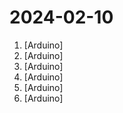 # 2024-02-10

1. [](https://github.comundefined "") [Arduino]
2. [](https://github.comundefined "USB to bluetooth HID boot keyboard transmitter") [Arduino]
3. [](https://github.comundefined "Game of pong using Arduino Uno, Color LCD Shield, and a Pot") [Arduino]
4. [](https://github.comundefined "Dual car antennas react to viewer based on proximity with one Sharp IR distance sensor.") [Arduino]
5. [](https://github.comundefined "SkinTrack is an Arduino based wireless sensor for backcountry access gates") [Arduino]
6. [](https://github.comundefined "Amo + Arduino = Arduimo") [Arduino]
